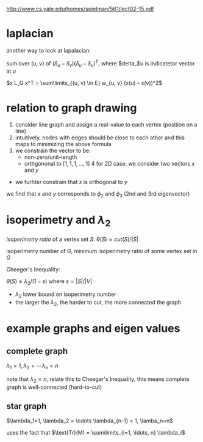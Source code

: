 http://www.cs.yale.edu/homes/spielman/561/lect02-15.pdf

# laplacian
another way to look at lapalacian: 

sum over (u, v) of $`(\delta_u - \delta_v) (\delta_u - \delta_v)^T`$, where $`delta_`$u is indicatetor vector at $`u`$

$`x L_G x^T = \sum\limits_{(u, v) \in E} w_{u, v} (x(u) - x(v))^2`$

# relation to graph drawing

1. consider line graph and assign a real-value to each vertex (position on a line)
2. intuitively, nodes with edges should be close to each other and this maps to minimizing the above formula
3. we constrain the vector to be:
   - non-zero/unit-length
   - orthgononal to $`[1, 1, 1,..., 1]`$
4 for 2D case, we consider two vectors $`x`$ and $`y`$
  - we furhter constrain that $`x`$ is orthogonal to $`y`$

we find that $`x`$ and $`y`$ corresponds to $`\phi_2`$ and $`\phi_3`$ (2nd and 3rd eigenvector)

# isoperimetry and $`\lambda_2`$

*isoperimetry ratio* of a vertex set $`S`$: $`\theta(S) = cut(S)  / |S|`$

isoperimetry number of $`G`$, minimum  isoperimetry ratio of some vertex set in $`G`$

Cheeger's Inequality:

$`\theta(S) \ge \lambda_2 / (1-s)`$ where $`s = |S| / |V|`$

- $`\lambda_2`$ lower bound on isoperimetry number
- the larger the $`\lambda_2`$, the harder to cut, the more connected the graph

# example graphs and eigen values

## complete graph

$`\lambda_1=1, \lambda_2 = \cdots \lambda_n = n`$

note that $`\lambda_2=n`$, relate this to Cheeger's Inequality, this means complete graph is well-connected (hard-to-cut)

## star graph

$`\lambda_1=1, \lambda_2 = \cdots \lambda_{n-1} = 1, \lamba_n=n`$

uses the fact that $`\text{Tr}(M) = \sum\limits_{i=1, \ldots, n} \lambda_i`$ 